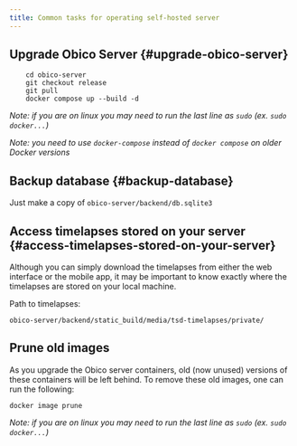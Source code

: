 ```yaml
---
title: Common tasks for operating self-hosted server
---
```


## Upgrade Obico Server {#upgrade-obico-server}

```
    cd obico-server
    git checkout release
    git pull
    docker compose up --build -d
```
*Note: if you are on linux you _may_ need to run the last line as `sudo` (ex. `sudo docker...`)*

*Note: you need to use `docker-compose` instead of `docker compose` on older Docker versions*

## Backup database {#backup-database}

Just make a copy of `obico-server/backend/db.sqlite3`

## Access timelapses stored on your server {#access-timelapses-stored-on-your-server}

Although you can simply download the timelapses from either the web interface or the mobile app, it may be important to know exactly where the timelapses are stored on your local machine.

Path to timelapses:

`obico-server/backend/static_build/media/tsd-timelapses/private/`

## Prune old images

As you upgrade the Obico server containers, old (now unused) versions of these containers will be left behind.  To remove these old images, one can run the following:

```
docker image prune
```

*Note: if you are on linux you _may_ need to run the last line as `sudo` (ex. `sudo docker...`)*
